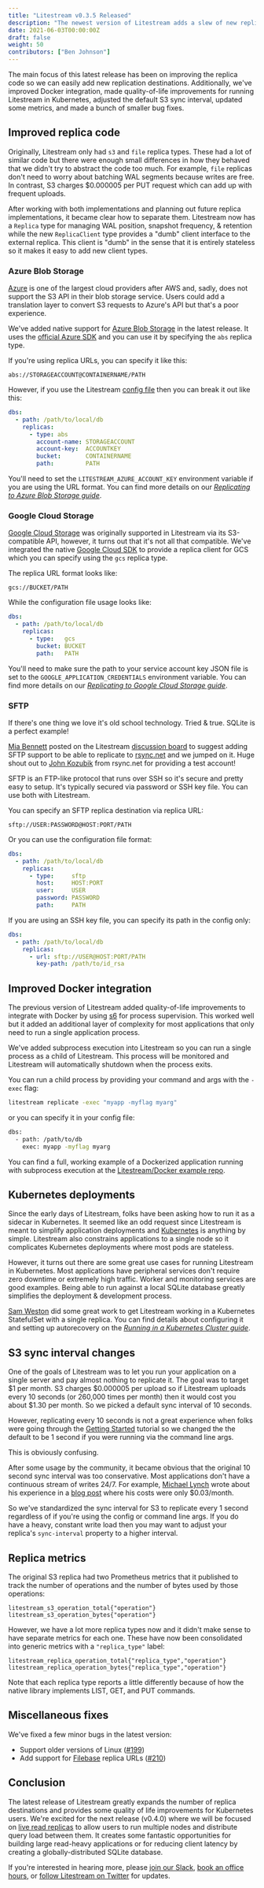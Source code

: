 ```yaml
---
title: "Litestream v0.3.5 Released"
description: "The newest version of Litestream adds a slew of new replication destinations, improves Kubernetes integration, & standardizes the S3 sync interval."
date: 2021-06-03T00:00:00Z
draft: false
weight: 50
contributors: ["Ben Johnson"]
---
```


The main focus of this latest release has been on improving the replica code so
we can easily add new replication destinations. Additionally, we've improved
Docker integration, made quality-of-life improvements for running
Litestream in Kubernetes, adjusted the default S3 sync interval, updated
some metrics, and made a bunch  of smaller bug fixes.


## Improved replica code

Originally, Litestream only had `s3` and `file` replica types. These
had a lot of similar code but there were enough small differences in how they
behaved that we didn't try to abstract the code too much. For example, `file`
replicas don't need to worry about batching WAL segments because writes are
free. In contrast, S3 charges $0.000005 per PUT request which can add up with
frequent uploads.

After working with both implementations and planning out future replica
implementations, it became clear how to separate them. Litestream now has a
`Replica` type for managing WAL position, snapshot frequency, & retention while
the new `ReplicaClient` type provides a "dumb" client interface to the external
replica. This client is "dumb" in the sense that it is entirely stateless so  it
makes it easy to add new client types.


### Azure Blob Storage

[Azure][] is one of the largest cloud providers after AWS and, sadly, does not
support the S3 API in their blob storage service. Users could add a translation
layer to convert S3 requests to Azure's API but that's a poor experience.

We've added native support for [Azure Blob Storage][] in the latest release. It
uses the [official Azure SDK](https://github.com/Azure/azure-sdk-for-go) and you
can use it by specifying the `abs` replica type.

If you're using replica URLs, you can specify it like this:

```
abs://STORAGEACCOUNT@CONTAINERNAME/PATH
```

However, if you use the Litestream [config file][config] then you can break it out like
this:

```yml
dbs:
  - path: /path/to/local/db
    replicas:
      - type: abs
        account-name: STORAGEACCOUNT
        account-key:  ACCOUNTKEY
        bucket:       CONTAINERNAME
        path:         PATH
```

You'll need to set the `LITESTREAM_AZURE_ACCOUNT_KEY` environment variable if
you are using the URL format. You can find more details on our [_Replicating to
Azure Blob Storage guide_](/guides/azure).

[Azure]: https://azure.microsoft.com/en-us/
[Azure Blob Storage]: https://azure.microsoft.com/en-us/services/storage/blobs/
[config]: /reference/config

### Google Cloud Storage

[Google Cloud Storage] was originally supported in Litestream via its
S3-compatible API, however, it turns out that it's not all that compatible.
We've integrated the native [Google Cloud SDK][] to provide a replica client
for GCS which you can specify using the `gcs` replica type.

The replica URL format looks like:

```
gcs://BUCKET/PATH
```

While the configuration file usage looks like:

```yml
dbs:
  - path: /path/to/local/db
    replicas:
      - type:   gcs
        bucket: BUCKET
        path:   PATH
```

You'll need to make sure the path to your service account key JSON file is set
to the `GOOGLE_APPLICATION_CREDENTIALS` environment variable. You can find more
details on our [_Replicating to Google Cloud Storage guide_](/guides/gcs).

[Google Cloud Storage]: https://cloud.google.com/storage
[Google Cloud SDK]: https://cloud.google.com/go/storage


### SFTP

If there's one thing we love it's old school technology. Tried & true. SQLite is
a perfect example!

[Mia Bennett](https://github.com/chillfox) posted on the Litestream [discussion
board][] to suggest adding SFTP support to be able to replicate to [rsync.net][]
and we jumped on it. Huge shout out to [John Kozubik][] from rsync.net for
providing a test account!

SFTP is an FTP-like protocol that runs over SSH so it's secure and pretty easy
to setup. It's typically secured via password or SSH key file. You can use both
with Litestream.

You can specify an SFTP replica destination via replica URL:

```
sftp://USER:PASSWORD@HOST:PORT/PATH
```

Or you can use the configuration file format:

```yml
dbs:
  - path: /path/to/local/db
    replicas:
      - type:     sftp
        host:     HOST:PORT
        user:     USER
        password: PASSWORD
        path:     PATH
```

If you are using an SSH key file, you can specify its path in the config only:

```yml
dbs:
  - path: /path/to/local/db
    replicas:
      - url: sftp://USER@HOST:PORT/PATH
        key-path: /path/to/id_rsa
```

[rsync.net]: https://www.rsync.net/
[discussion board]: https://github.com/benbjohnson/litestream/discussions
[John Kozubik]: https://www.linkedin.com/in/kozubik/


## Improved Docker integration

The previous version of Litestream added quality-of-life improvements to
integrate with Docker by using [s6][] for process supervision. This worked
well but it added an additional layer of complexity for most applications 
that only need to run a single application process.

We've added subprocess execution into Litestream so you can run a single
process as a child of Litestream. This process will be monitored and Litestream
will automatically shutdown when the process exits.

You can run a child process by providing your command and args with the `-exec`
flag:

```sh
litestream replicate -exec "myapp -myflag myarg"
```

or you can specify it in your config file:

```sh
dbs:
  - path: /path/to/db
    exec: myapp -myflag myarg
```

You can find a full, working example of a Dockerized application running with
subprocess execution at the [Litestream/Docker example repo][litestream-docker-example].

[s6]: https://skarnet.org/software/s6/
[litestream-docker-example]: https://github.com/benbjohnson/litestream-docker-example


## Kubernetes deployments

Since the early days of Litestream, folks have been asking how to run it as a 
sidecar in Kubernetes. It seemed like an odd request since Litestream is meant
to simplify application deployments and [Kubernetes][] is anything by simple.
Litestream also constrains applications to a single node so it complicates 
Kubernetes deployments where most pods are stateless.

However, it turns out there are some great use cases for running Litestream in
Kubernetes. Most applications have peripheral services don't require zero
downtime or extremely high traffic. Worker and monitoring services are good
examples. Being able to run against a local SQLite database greatly simplifies
the deployment & development process.

[Sam Weston](https://twitter.com/cablespaghetti) did some great work to get
Litestream working in a Kubernetes StatefulSet with a single replica. You can
find details about configuring it and setting up autorecovery on the [_Running
in a Kubernetes Cluster guide_](/guides/kubernetes/).

[Kubernetes]: https://kubernetes.io/


## S3 sync interval changes

One of the goals of Litestream was to let you run your application on a single
server and pay almost nothing to replicate it. The goal was to target $1 per
month. S3 charges $0.000005 per upload so if Litestream uploads every 10 seconds
(or 260,000 times per month) then it would cost you about $1.30 per month. So we
picked a default sync interval of 10 seconds.

However, replicating every 10 seconds is not a great experience when folks were
going through the [Getting Started](/getting-started) tutorial so we changed
the the default to be 1 second if you were running via the command line args.

This is obviously confusing.

After some usage by the community, it became obvious that the original 10 second
sync interval was too conservative. Most applications don't have a continuous
stream of writes 24/7. For example, [Michael Lynch][] wrote about his experience
in a [blog post][] where his costs were only $0.03/month.

So we've standardized the sync interval for S3 to replicate every 1 second
regardless of if you're using the config or command line args. If you do have a
heavy, constant write load then you may want to adjust your replica's
`sync-interval` property to a higher interval.

[Michael Lynch]: https://twitter.com/deliberatecoder
[blog post]: https://mtlynch.io/litestream/


## Replica metrics

The original S3 replica had two Prometheus metrics that it published to track
the number of operations and the number of bytes used by those operations:

```
litestream_s3_operation_total{"operation"}
litestream_s3_operation_bytes{"operation"}
```

However, we have a lot more replica types now and it didn't make sense to have
separate metrics for each one. These have now been consolidated into generic
metrics with a `"replica_type"` label:

```
litestream_replica_operation_total{"replica_type","operation"}
litestream_replica_operation_bytes{"replica_type","operation"}
```

Note that each replica type reports a little differently because of how the
native library implements LIST, GET, and PUT commands.


## Miscellaneous fixes

We've fixed a few minor bugs in the latest version:

- Support older versions of Linux ([#199](https://github.com/benbjohnson/litestream/pull/199))
- Add support for [Filebase](https://filebase.com/) replica URLs ([#210](https://github.com/benbjohnson/litestream/pull/210))


## Conclusion

The latest release of Litestream greatly expands the number of replica
destinations and provides some quality of life improvements for Kubernetes
users. We're excited for the next release (v0.4.0) where we will be focused on
[live read replicas](https://github.com/benbjohnson/litestream/issues/8) to allow
users to run multiple nodes and distribute query load between them. It creates
some fantastic opportunities for building large read-heavy applications or for
reducing client latency by creating a globally-distributed SQLite database.

If you're interested in hearing more, please [join our Slack][slack], [book an
office hours][calendly], or [follow Litestream on Twitter][twitter] for updates.

[slack]: https://join.slack.com/t/litestream/shared_invite/zt-n0j4s3ci-lx1JziR3bV6L2NMF723H3Q
[calendly]: https://calendly.com/benbjohnson/litestream
[twitter]: https://twitter.com/litestreamio
